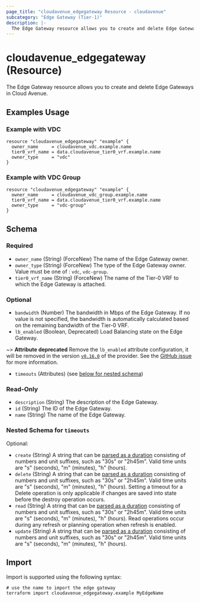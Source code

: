 ```yaml
---
page_title: "cloudavenue_edgegateway Resource - cloudavenue"
subcategory: "Edge Gateway (Tier-1)"
description: |-
  The Edge Gateway resource allows you to create and delete Edge Gateways in Cloud Avenue.
---
```


# cloudavenue_edgegateway (Resource)

The Edge Gateway resource allows you to create and delete Edge Gateways in Cloud Avenue.

## Examples Usage

### Example with VDC

```hcl
resource "cloudavenue_edgegateway" "example" {
  owner_name     = cloudavenue_vdc.example.name
  tier0_vrf_name = data.cloudavenue_tier0_vrf.example.name
  owner_type     = "vdc"
}
```

### Example with VDC Group

```hcl
resource "cloudavenue_edgegateway" "example" {
  owner_name     = cloudavenue_vdc_group.example.name
  tier0_vrf_name = data.cloudavenue_tier0_vrf.example.name
  owner_type     = "vdc-group"
}
```

<!-- schema generated by tfplugindocs -->
## Schema

### Required

- `owner_name` (String) (ForceNew) The name of the Edge Gateway owner.
- `owner_type` (String) (ForceNew) The type of the Edge Gateway owner. Value must be one of : `vdc`, `vdc-group`.
- `tier0_vrf_name` (String) (ForceNew) The name of the Tier-0 VRF to which the Edge Gateway is attached.

### Optional

- `bandwidth` (Number) The bandwidth in Mbps of the Edge Gateway. If no value is not specified, the bandwidth is automatically calculated based on the remaining bandwidth of the Tier-0 VRF.
- `lb_enabled` (Boolean, Deprecated) Load Balancing state on the Edge Gateway. 

 ~> **Attribute deprecated** Remove the `lb_enabled` attribute configuration, it will be removed in the version [`v0.16.0`](https://github.com/orange-cloudavenue/terraform-provider-cloudavenue/milestone/8) of the provider. See the [GitHub issue](https://github.com/orange-cloudavenue/terraform-provider-cloudavenue/issues/567) for more information.
- `timeouts` (Attributes) (see [below for nested schema](#nestedatt--timeouts))

### Read-Only

- `description` (String) The description of the Edge Gateway.
- `id` (String) The ID of the Edge Gateway.
- `name` (String) The name of the Edge Gateway.

<a id="nestedatt--timeouts"></a>
### Nested Schema for `timeouts`

Optional:

- `create` (String) A string that can be [parsed as a duration](https://pkg.go.dev/time#ParseDuration) consisting of numbers and unit suffixes, such as "30s" or "2h45m". Valid time units are "s" (seconds), "m" (minutes), "h" (hours).
- `delete` (String) A string that can be [parsed as a duration](https://pkg.go.dev/time#ParseDuration) consisting of numbers and unit suffixes, such as "30s" or "2h45m". Valid time units are "s" (seconds), "m" (minutes), "h" (hours). Setting a timeout for a Delete operation is only applicable if changes are saved into state before the destroy operation occurs.
- `read` (String) A string that can be [parsed as a duration](https://pkg.go.dev/time#ParseDuration) consisting of numbers and unit suffixes, such as "30s" or "2h45m". Valid time units are "s" (seconds), "m" (minutes), "h" (hours). Read operations occur during any refresh or planning operation when refresh is enabled.
- `update` (String) A string that can be [parsed as a duration](https://pkg.go.dev/time#ParseDuration) consisting of numbers and unit suffixes, such as "30s" or "2h45m". Valid time units are "s" (seconds), "m" (minutes), "h" (hours).

## Import

Import is supported using the following syntax:
```shell
# use the name to import the edge gateway
terraform import cloudavenue_edgegateway.example MyEdgeName
```